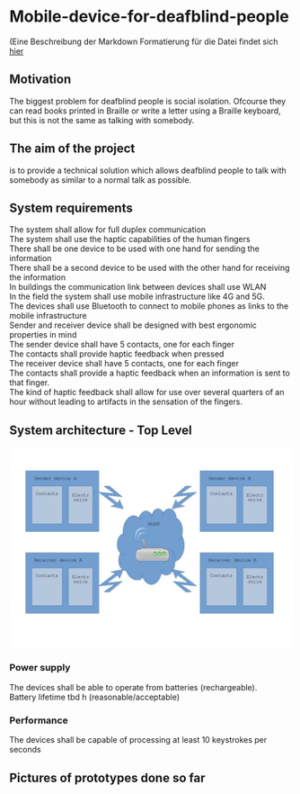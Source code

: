 # Mobile-device-for-deafblind-people
(Eine Beschreibung der Markdown Formatierung für die Datei findet sich [hier](https://github.com/adam-p/markdown-here/wiki/Markdown-Cheatsheet)
## Motivation
The biggest problem for deafblind people is social isolation.
Ofcourse they can read books printed in Braille or write a letter using a Braille keyboard, but this is not the same as talking with somebody.
## The aim of the project
is to provide a technical solution which allows deafblind people to talk with somebody as similar to a normal talk as possible. 
## System requirements
The system shall allow for full duplex communication  
The system shall use the haptic capabilities of the human fingers  
There shall be one device to be used with one hand for sending the information  
There shall be a second device to be used with the other hand for receiving the information  
In buildings the communication link between devices shall use WLAN  
In the field the system shall use mobile  infrastructure like 4G and 5G.  
The devices shall use Bluetooth to connect to mobile phones as links to the mobile infrastructure      
Sender and receiver device shall be designed with best ergonomic properties in mind  
The sender device shall have 5 contacts, one for each finger  
The contacts shall provide haptic feedback when pressed  
The receiver device shall have 5 contacts, one for each finger  
The contacts shall provide a haptic feedback when an information is sent to that finger.  
The kind of haptic feedback shall allow for use over several quarters of an hour without leading to artifacts in the sensation of the fingers.   
## System architecture - Top Level
![JPG image](assets/systemarchitecture.jpg)
### Power supply
The devices shall be able to operate from batteries (rechargeable).  
Battery lifetime tbd h (reasonable/acceptable)
### Performance
The devices shall be capable of processing at least 10 keystrokes per seconds   
## Pictures of prototypes done so far
[](./   )
